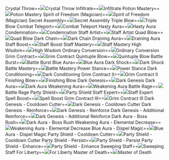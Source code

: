 Crystal Throw==<img src="upload/mxd/Battle_Mage/Skill Crystal Throw.png"/>Crystal Throw
Infiltrate==<img src="upload/mxd/Battle_Mage/Skill Infiltrate.png"/>Infiltrate
Potion Mastery==<img src="upload/mxd/Battle_Mage/Skill Potion Mastery.png"/>Potion Mastery
Spirit of Freedom (Magician)==<img src="upload/mxd/Battle_Mage/Skill Spirit of Freedom.png"/>Spirit of Freedom (Magician)
Secret Assembly==<img src="upload/mxd/Battle_Mage/Skill Secret Assembly.png"/>Secret Assembly
Triple Blow==<img src="upload/mxd/Battle_Mage/Skill Triple Blow.png"/>Triple Blow
Combat Teleport==<img src="upload/mxd/Battle_Mage/Skill Teleport.png"/>Combat Teleport
Hasty Aura==<img src="upload/mxd/Battle_Mage/Skill Hasty Aura.png"/>Hasty Aura
Condemnation==<img src="upload/mxd/Battle_Mage/Skill Condemnation.png"/>Condemnation
Staff Artist==<img src="upload/mxd/Battle_Mage/Skill Staff Artist.png"/>Staff Artist
Quad Blow==<img src="upload/mxd/Battle_Mage/Skill Quad Blow.png"/>Quad Blow
Dark Chain==<img src="upload/mxd/Battle_Mage/Skill Dark Chain.png"/>Dark Chain
Draining Aura==<img src="upload/mxd/Battle_Mage/Skill Draining Aura.png"/>Draining Aura
Staff Boost==<img src="upload/mxd/Battle_Mage/Skill Staff Boost.png"/>Staff Boost
Staff Mastery==<img src="upload/mxd/Battle_Mage/Skill Staff Mastery.png"/>Staff Mastery
High Wisdom==<img src="upload/mxd/Battle_Mage/Skill High Wisdom.png"/>High Wisdom
Ordinary Conversion==<img src="upload/mxd/Battle_Mage/Skill Ordinary Conversion.png"/>Ordinary Conversion
Grim Contract==<img src="upload/mxd/Battle_Mage/Skill Grim Contract.png"/>Grim Contract
Quintuple Blow==<img src="upload/mxd/Battle_Mage/Skill Quintuple Blow.png"/>Quintuple Blow
Battle Burst==<img src="upload/mxd/Battle_Mage/Skill Battle Burst.png"/>Battle Burst
Blue Aura==<img src="upload/mxd/Battle_Mage/Skill Blue Aura.png"/>Blue Aura
Dark Shock==<img src="upload/mxd/Battle_Mage/Skill Dark Shock.png"/>Dark Shock
Battle Mastery==<img src="upload/mxd/Battle_Mage/Skill Battle Mastery.png"/>Battle Mastery
Power Stance==<img src="upload/mxd/Battle_Mage/Skill Power Stance (Battle Mage).png"/>Power Stance
Dark Conditioning==<img src="upload/mxd/Battle_Mage/Skill Dark Conditioning.png"/>Dark Conditioning
Grim Contract II==<img src="upload/mxd/Battle_Mage/Skill Grim Contract II.png"/>Grim Contract II
Finishing Blow==<img src="upload/mxd/Battle_Mage/Skill Finishing Blow.png"/>Finishing Blow
Dark Genesis==<img src="upload/mxd/Battle_Mage/Skill Dark Genesis.png"/>Dark Genesis
Dark Aura==<img src="upload/mxd/Battle_Mage/Skill Dark Aura.png"/>Dark Aura
Weakening Aura==<img src="upload/mxd/Battle_Mage/Skill Weakening Aura.png"/>Weakening Aura
Battle Rage==<img src="upload/mxd/Battle_Mage/Skill Battle Rage.png"/>Battle Rage
Party Shield==<img src="upload/mxd/Battle_Mage/Skill Party Shield.png"/>Party Shield
Staff Expert==<img src="upload/mxd/Battle_Mage/Skill Staff Expert.png"/>Staff Expert
Spell Boost==<img src="upload/mxd/Battle_Mage/Skill Spell Boost.png"/>Spell Boost
Grim Contract III==<img src="upload/mxd/Battle_Mage/Skill Grim Contract III.png"/>Grim Contract III
Dark Genesis \- Cooldown Cutter==<img src="upload/mxd/Battle_Mage/Skill Dark Genesis - Cooldown Cutter.png"/>Dark Genesis - Cooldown Cutter
Dark Genesis \- Reinforce==<img src="upload/mxd/Battle_Mage/Skill Dark Genesis - Reinforce.png"/>Dark Genesis - Reinforce
Dark Genesis \- Additional Reinforce==<img src="upload/mxd/Battle_Mage/Skill Dark Genesis - Additional Reinforce.png"/>Dark Genesis - Additional Reinforce
Dark Aura \- Boss Rush==<img src="upload/mxd/Battle_Mage/Skill Dark Aura - Boss Rush.png"/>Dark Aura - Boss Rush
Weakening Aura \- Elemental Decrease==<img src="upload/mxd/Battle_Mage/Skill Weakening Aura - Elemental Decrease.png"/>Weakening Aura - Elemental Decrease
Blue Aura \- Dispel Magic==<img src="upload/mxd/Battle_Mage/Skill Blue Aura - Dispel Magic.png"/>Blue Aura - Dispel Magic
Party Shield \- Cooldown Cutter==<img src="upload/mxd/Battle_Mage/Skill Party Shield - Cooldown Cutter.png"/>Party Shield - Cooldown Cutter
Party Shield \- Persist==<img src="upload/mxd/Battle_Mage/Skill Party Shield - Persist.png"/>Party Shield - Persist
Party Shield \- Enhance==<img src="upload/mxd/Battle_Mage/Skill Party Shield - Enhance.png"/>Party Shield - Enhance
Sweeping Staff==<img src="upload/mxd/Battle_Mage/Skill Sweeping Staff.png"/>Sweeping Staff
For Liberty==<img src="upload/mxd/Battle_Mage/Skill For Liberty.png"/>For Liberty
Master of Death==<img src="upload/mxd/Battle_Mage/Skill Master of Death.png"/>Master of Death
